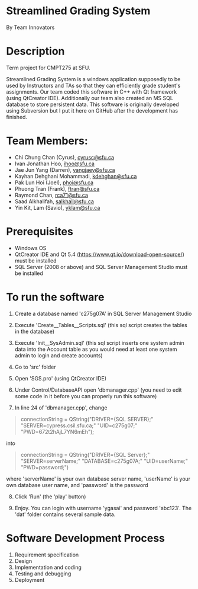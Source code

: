 # Streamlined Grading System
By Team Innovators

# Description
Term project for CMPT275 at SFU.

Streamlined Grading System is a windows application supposedly to be used by Instructors and TAs so that they can efficiently grade student's assignments. Our team coded this software in C++ with Qt framework (using QtCreator IDE). Additionally our team also created an MS SQL database to store persistent data. This software is originally developed using Subversion but I put it here on GitHub after the development has finished.

# Team Members:
- Chi Chung Chan (Cyrus), cyrusc@sfu.ca 
- Ivan Jonathan Hoo, ihoo@sfu.ca 
- Jae Jun Yang (Darren), yangjaey@sfu.ca 
- Kayhan Dehghani Mohammadi, kdehghan@sfu.ca 
- Pak Lun Hoi (Joel), phoi@sfu.ca 
- Phuong Tran (Frank), ftran@sfu.ca 
- Raymond Chan, rca71@sfu.ca 
- Saad Alkhalifah, salkhali@sfu.ca 
- Yin Kit, Lam (Savio), yklam@sfu.ca

# Prerequisites
- Windows OS
- QtCreator IDE and Qt 5.4 (https://www.qt.io/download-open-source/) must be installed
- SQL Server (2008 or above) and SQL Server Management Studio must be installed

# To run the software

1) Create a database named 'c275g07A' in SQL Server Management Studio

2) Execute 'Create__Tables__Scripts.sql' (this sql script creates the tables in the database) 

3) Execute 'Init__SysAdmin.sql' (this sql script inserts one system admin data into the Account table as you would need at least one system admin to login and create accounts)

4) Go to 'src' folder

5) Open 'SGS.pro' (using QtCreator IDE)  

6) Under Control/DatabaseAPI open 'dbmanager.cpp' (you need to edit some code in it before you can properly run this software)</li>

7) In line 24 of 'dbmanager.cpp', change  

> connectionString = QString("DRIVER={SQL SERVER};" "SERVER=cypress.csil.sfu.ca;" "UID=c275g07;" "PWD=672t2hAjL7YN6mEh");  

into

> connectionString = QString("DRIVER={SQL Server};" "SERVER=serverName;" "DATABASE=c275g07A;" "UID=userName;" "PWD=password;")  

where 'serverName' is your own database server name, 'userName' is your own database user name, and 'password' is the password 

8) Click 'Run' (the 'play' button)

9) Enjoy. You can login with username 'ygasai' and password 'abc123'. The 'dat' folder contains several sample data.

# Software Development Process
1. Requirement specification
2. Design
3. Implementation and coding
4. Testing and debugging
5. Deployment
